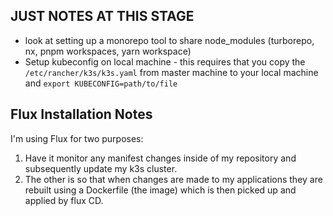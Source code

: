 ## JUST NOTES AT THIS STAGE

- look at setting up a monorepo tool to share node_modules (turborepo, nx, pnpm workspaces, yarn workspace)
- Setup kubeconfig on local machine - this requires that you copy the `/etc/rancher/k3s/k3s.yaml` from master machine to your local machine and `export KUBECONFIG=path/to/file`

## Flux Installation Notes

I'm using Flux for two purposes:

1. Have it monitor any manifest changes inside of my repository and subsequently update my k3s cluster.
2. The other is so that when changes are made to my applications they are rebuilt using a Dockerfile (the image) which is then picked up and applied by flux CD.
